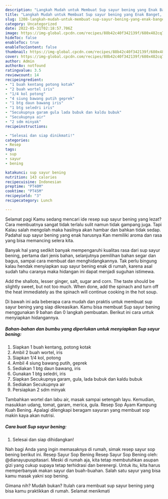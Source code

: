 ```yaml
---
description: "Langkah Mudah untuk Membuat Sup sayur bening yang Enak Banget, Buat Buka Puasa Bisa Manjain Lidah"
title: "Langkah Mudah untuk Membuat Sup sayur bening yang Enak Banget, Buat Buka Puasa Bisa Manjain Lidah"
slug: 1208-langkah-mudah-untuk-membuat-sup-sayur-bening-yang-enak-banget-buat-buka-puasa-bisa-manjain-lidah
category: Uncategorized
date: 2022-05-31T02:18:57.706Z
image: https://img-global.cpcdn.com/recipes/88b42c40f342139f/680x482cq70/sup-sayur-bening-foto-resep-utama.jpg
hideToc: false
enableToc: true
enableTocContent: false
thumbnail: https://img-global.cpcdn.com/recipes/88b42c40f342139f/680x482cq70/sup-sayur-bening-foto-resep-utama.jpg
cover: https://img-global.cpcdn.com/recipes/88b42c40f342139f/680x482cq70/sup-sayur-bening-foto-resep-utama.jpg
author: Admin
authorAv: notfound
ratingvalue: 3.5
reviewcount: 14
recipeingredient:
- "1 buah kentang potong kotak"
- "2 buah wortel iris"
- "1/4 kol potong"
- "4 siung bawang putih geprek"
- "1 btg daun bawang iris"
- "1 btg seledri iris"
- "Secukupnya garam gula lada bubuk dan kaldu bubuk"
- "Secukupnya air"
- "2 sdm minyak"
recipeinstructions:

- "Selesai dan siap dinikmati!"
categories:
- Resep
tags:
- sup
- sayur
- bening

katakunci: sup sayur bening 
nutrition: 143 calories
recipecuisine: Indonesian
preptime: "PT40M"
cooktime: "PT45M"
recipeyield: "3"
recipecategory: Lunch

---
```



Selamat pagi Kamu sedang mencari ide resep sup sayur bening yang lezat? Cara membuatnya sangat tidak terlalu sulit namun tidak gampang juga. Tapi Kalau salah mengolah maka hasilnya akan hambar dan bahkan tidak sedap. Padahal sup sayur bening yang enak harusnya Kan memiliki aroma dan rasa yang bisa memancing selera kita.


Banyak hal yang sedikit banyak mempengaruhi kualitas rasa dari sup sayur bening, pertama dari jenis bahan, selanjutnya pemilihan bahan segar dan bagus, sampai cara membuat dan menghidangkannya. Tak perlu bingung kalau hendak menyiapkan sup sayur bening enak di rumah, karena asal sudah tahu caranya maka hidangan ini dapat menjadi suguhan istimewa.

Add the shallots, lesser ginger, salt, sugar and corn. The taste should be slightly sweet, but not too much. When done, add the spinach and turn off the heat immediately as the spinach will continue cooking in the hot soup.


Di bawah ini ada beberapa cara mudah dan praktis untuk membuat sup sayur bening yang siap dikreasikan. Kamu bisa membuat Sup sayur bening menggunakan 9 bahan dan 0 langkah pembuatan. Berikut ini cara untuk menyiapkan hidangannya.

<!--inarticleads1-->

##### Bahan-bahan dan bumbu yang diperlukan untuk menyiapkan Sup sayur bening:

1. Siapkan 1 buah kentang, potong kotak
1. Ambil 2 buah wortel, iris
1. Siapkan 1/4 kol, potong
1. Ambil 4 siung bawang putih, geprek
1. Sediakan 1 btg daun bawang, iris
1. Gunakan 1 btg seledri, iris
1. Siapkan Secukupnya garam, gula, lada bubuk dan kaldu bubuk
1. Sediakan Secukupnya air
1. Persiapkan 2 sdm minyak


Tambahkan wortel dan labu air, masak sampai setengah layu. Kemudian, masukkan udang, tomat, garam, merica, gula. Resep Sop Ayam Kampung Kuah Bening. Apalagi dilengkapi beragam sayuran yang membuat sop makin kaya akan nutrisi. 

<!--inarticleads2-->

##### Cara buat Sup sayur bening:


1. Selesai dan siap dihidangkan!

Nah bagi Anda yang ingin memasaknya di rumah, simak resep sayur sop bening berikut ini. Resep Sayur Sop Bening Resep Sayur Sop Bening oleh: @dianayupuspitasari. Meski di rumah aja, kita tetap membutuhkan asupan gizi yang cukup supaya tetap terhidrasi dan berenergi. Untuk itu, kita harus memperbanyak makan sayur dan buah-buahan. Salah satu sayur yang bisa kamu masak yakni sop bening. 

Gimana nih? Mudah bukan? Itulah cara membuat sup sayur bening yang bisa kamu praktikkan di rumah. Selamat menikmati
